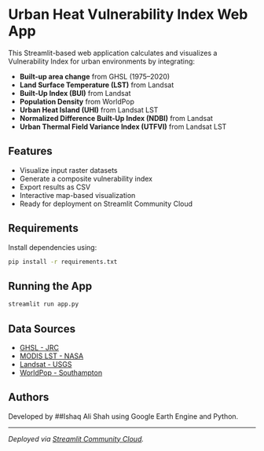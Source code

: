 # Urban Heat Vulnerability Index Web App

This Streamlit-based web application calculates and visualizes a Vulnerability Index for urban environments by integrating:

- **Built-up area change** from GHSL (1975–2020)
- **Land Surface Temperature (LST)** from Landsat
- **Built-Up Index (BUI)** from Landsat
- **Population Density** from WorldPop
- **Urban Heat Island (UHI)** from Landsat LST
- **Normalized Difference Built-Up Index (NDBI)** from Landsat
- **Urban Thermal Field Variance Index (UTFVI)** from Landsat LST

## Features
- Visualize input raster datasets
- Generate a composite vulnerability index
- Export results as CSV
- Interactive map-based visualization
- Ready for deployment on Streamlit Community Cloud

## Requirements

Install dependencies using:

```bash
pip install -r requirements.txt
```

## Running the App

```bash
streamlit run app.py
```

## Data Sources
- [GHSL - JRC](https://ghsl.jrc.ec.europa.eu/)
- [MODIS LST - NASA](https://modis.gsfc.nasa.gov/)
- [Landsat - USGS](https://landsat.gsfc.nasa.gov/)
- [WorldPop - Southampton](https://www.worldpop.org/)

## Authors
Developed by ##Ishaq Ali Shah using Google Earth Engine and Python.

---

*Deployed via [Streamlit Community Cloud](https://streamlit.io/cloud).*
